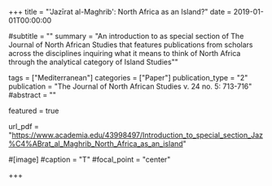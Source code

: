 +++
title = "'Jazīrat al-Maghrib': North Africa as an Island?"
date = 2019-01-01T00:00:00

#subtitle = ""
summary = "An introduction to as special section of The Journal of North African Studies that features publications from scholars across the disciplines inquiring what it means to think of North Africa through the analytical category of Island Studies""

tags = ["Mediterranean"]
categories = ["Paper"]
publication_type = "2"
publication = "The Journal of North African Studies v. 24 no. 5: 713-716"
#abstract = ""

featured = true

url_pdf = "https://www.academia.edu/43998497/Introduction_to_special_section_Jaz%C4%ABrat_al_Maghrib_North_Africa_as_an_island"

#[image]
#caption = "T"
#focal_point = "center"

+++



